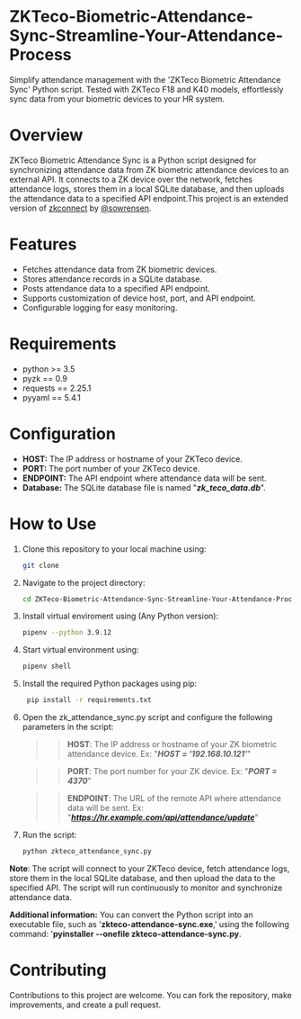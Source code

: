 # ZKTeco-Biometric-Attendance-Sync-Streamline-Your-Attendance-Process
Simplify attendance management with the 'ZKTeco Biometric Attendance Sync' Python script. Tested with ZKTeco F18 and K40 models, effortlessly sync data from your biometric devices to your HR system.

# Overview
ZKTeco Biometric Attendance Sync is a Python script designed for synchronizing attendance data from ZK biometric attendance devices to an external API. It connects to a ZK device over the network, fetches attendance logs, stores them in a local SQLite database, and then uploads the attendance data to a specified API endpoint.This project is an extended version of [zkconnect](https://github.com/sowrensen/zkconnect) by [@sowrensen](https://github.com/sowrensen).

# Features
  * Fetches attendance data from ZK biometric devices.
  * Stores attendance records in a SQLite database.
  * Posts attendance data to a specified API endpoint.
  * Supports customization of device host, port, and API endpoint.
  * Configurable logging for easy monitoring.
    
# Requirements
 * python >= 3.5
 * pyzk == 0.9
 * requests == 2.25.1
 * pyyaml == 5.4.1

# Configuration
 * **HOST:** The IP address or hostname of your ZKTeco device.
 * **PORT:** The port number of your ZKTeco device.
 * **ENDPOINT:** The API endpoint where attendance data will be sent.
 * **Database:** The SQLite database file is named "**_zk_teco_data.db_**".

# How to Use
  1. Clone this repository to your local machine using:
     ```bash
     git clone
     ```
  2. Navigate to the project directory:
     ```bash
     cd ZKTeco-Biometric-Attendance-Sync-Streamline-Your-Attendance-Process
     ```
  3. Install virtual enviroment using (Any Python version):
     ```bash
     pipenv --python 3.9.12
     ```
  4. Start virtual environment using:
     ```bash
     pipenv shell
     ```
  5. Install the required Python packages using pip:
     ```bash
      pip install -r requirements.txt
     ```
  6. Open the zk_attendance_sync.py script and configure the following parameters in the script:
     >> **HOST**: The IP address or hostname of your ZK biometric attendance device. Ex: "**_HOST = '192.168.10.121'_**"
     
     >> **PORT**: The port number for your ZK device. Ex: "**_PORT = 4370_**"
     
     >> **ENDPOINT**: The URL of the remote API where attendance data will be sent. Ex: "**_https://hr.example.com/api/attendance/update_**"
  7. Run the script:
      ```bash
      python zkteco_attendance_sync.py
      ```
     
**Note**: The script will connect to your ZKTeco device, fetch attendance logs, store them in the local SQLite database, and then upload the data to the specified API. The script will run continuously to monitor and synchronize attendance data.

**Additional information:** You can convert the Python script into an executable file, such as '**zkteco-attendance-sync.exe**,' using the following command: '**pyinstaller --onefile zkteco-attendance-sync.py**.


# Contributing
Contributions to this project are welcome. You can fork the repository, make improvements, and create a pull request.
  

